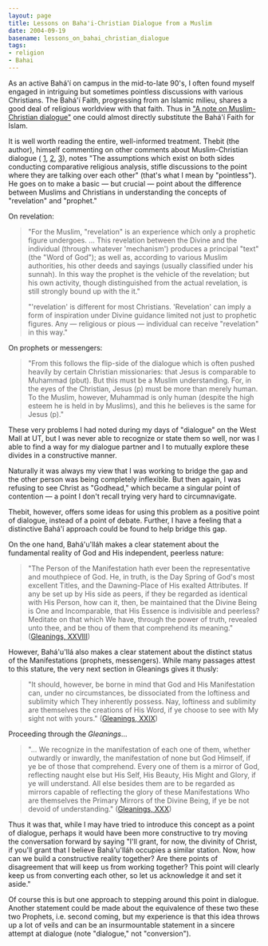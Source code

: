 ```yaml
---
layout: page
title: Lessons on Baha'i-Christian Dialogue from a Muslim
date: 2004-09-19
basename: lessons_on_bahai_christian_dialogue
tags:
- religion
- Bahai
---
```


As an active Bah&aacute;'&iacute; on campus in the mid-to-late 90's, I often
found myself engaged in intriguing but sometimes pointless discussions with
various Christians. The Bah&aacute;'&iacute; Faith, progressing from an Islamic
milieu, shares a good deal of religious worldview with that faith. Thus in ["A
note on Muslim-Christian dialogue"]( http://underprogress.blogs.com/weblog/2004/08/a_small_note_on.html) one could almost directly substitute the
Bah&aacute;'&iacute; Faith for Islam.

<!-- truncate -->

It is well worth reading the entire, well-informed treatment. Thebit (the
author), himself commenting on other comments about Muslim-Christian dialogue (
<a href="
http://faithgambler.typepad.com/faithgambler/2004/07/why_islam_and_c.html">
1</a>, <a href="
http://avari.blogs.com/weblog/2004/07/if_you_were_a_c.html">2</a>, <a href="
http://faithgambler.typepad.com/faithgambler/2004/07/this_post_is_in.html">
3</a>), notes "The assumptions which exist on both sides conducting comparative
religious analysis, stifle discussions to the point where they are talking over
each other" (that's what I mean by "pointless"). He goes on to make a basic
&mdash; but crucial &mdash; point about the difference between Muslims and
Christians in understanding the concepts of "revelation" and "prophet."

On revelation:

> "For the Muslim, "revelation" is an experience which only a prophetic figure
> undergoes. ... This revelation between the Divine and the individual (through
> whatever 'mechanism') produces a principal "text" (the "Word of God"); as well
> as, according to various Muslim authorities, his other deeds and sayings
> (usually classified under his sunnah). In this way the prophet is the vehicle
> of the revelation; but his own activity, though distinguished from the actual
> revelation, is still strongly bound up with the it."
>
> "'revelation' is different for most Christians. 'Revelation' can imply a form
> of inspiration under Divine guidance limited not just to prophetic figures.
> Any &mdash; religious or pious &mdash; individual can receive "revelation" in
> this way."

On prophets or messengers:

> "From this follows the flip-side of the dialogue which is often pushed
> heavily by certain Christian missionaries: that Jesus is comparable to
> Muhammad (pbut). But this must be a Muslim understanding. For, in the
> eyes of the Christian, Jesus (p) must be more than merely human. To the
> Muslim, however, Muhammad is only human (despite the high esteem he is
> held in by Muslims), and this he believes is the same for Jesus (p)."

These very problems I had noted during my days of "dialogue" on the West
Mall at UT, but I was never able to recognize or state them so well, nor
was I able to find a way for my dialogue partner and I to mutually
explore these divides in a constructive manner.

Naturally it was always my view that I was working to bridge the gap and
the other person was being completely inflexible. But then again, I was
refusing to see Christ as "Godhead," which became a singular point of
contention &mdash; a point I don't recall trying very hard to
circumnavigate.

Thebit, however, offers some ideas for using this problem as a positive
point of dialogue, instead of a point of debate. Further, I have a
feeling that a distinctive Bah&aacute;'&iacute; approach could be found
to help bridge this gap.

On the one hand, Bah&aacute;'u'll&aacute;h makes a clear statement about
the fundamental reality of God and His independent, peerless nature:

> "The Person of the Manifestation hath ever been the representative and
> mouthpiece of God. He, in truth, is the Day Spring of God's most excellent
> Titles, and the Dawning-Place of His exalted Attributes. If any be set up by
> His side as peers, if they be regarded as identical with His Person, how can
> it, then, be maintained that the Divine Being is One and Incomparable, that
> His Essence is indivisible and peerless? Meditate on that which We have,
> through the power of truth, revealed unto thee, and be thou of them that
> comprehend its meaning." (<a href="
> http://www.safnet.com/bahai/writings/gleanings/GWB-28.html" title=" Gleanings
> from the Writings of Baha'u'llah, Section XXVII">Gleanings, XXVIII</a>)

However, Bah&aacute;'u'll&aacute; also makes a clear statement about the
distinct status of the Manifestations (prophets, messengers). While many
passages attest to this stature, the very next section in Gleanings gives it
thusly:

> "It should, however, be borne in mind that God and His Manifestation can,
> under no circumstances, be dissociated from the loftiness and sublimity which
> They inherently possess. Nay, loftiness and sublimity are themselves the
> creations of His Word, if ye choose to see with My sight not with yours." (<a
> href=" http://www.safnet.com/bahai/writings/gleanings/GWB-29.html" title="
> Gleanings from the Writings of Baha'u'llah, Section XXIX">Gleanings, XXIX</a>)

Proceeding through the _Gleanings_&hellip;

> "... We recognize in the manifestation of each one of them, whether outwardly
> or inwardly, the manifestation of none but God Himself, if ye be of those that
> comprehend. Every one of them is a mirror of God, reflecting naught else but
> His Self, His Beauty, His Might and Glory, if ye will understand. All else
> besides them are to be regarded as mirrors capable of reflecting the glory of
> these Manifestations Who are themselves the Primary Mirrors of the Divine
> Being, if ye be not devoid of understanding." (<a href="
> http://www.safnet.com/bahai/writings/gleanings/GWB-30.html" title=" Gleanings
> from the Writings of Baha'u'llah, Section XXX">Gleanings, XXX</a>)

Thus it was that, while I may have tried to introduce this concept as a
point of dialogue, perhaps it would have been more constructive to try
moving the conversation forward by saying "I'll grant, for now, the
divinity of Christ, if you'll grant that I believe
Bah&aacute;'u'll&aacute;h occupies a similar station. Now, how can we
build a constructive reality together? Are there points of disagreement
that will keep us from working together? This point will clearly keep us
from converting each other, so let us acknowledge it and set it aside."

Of course this is but one approach to stepping around this point in
dialogue. Another statement could be made about the equivalence of these
two these two Prophets, i.e. second coming, but my experience is that
this idea throws up a lot of veils and can be an insurmountable statement
in a sincere attempt at dialogue (note "dialogue," not "conversion").
